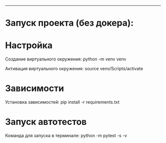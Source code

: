 _____________________________________________________________________________________________

# Запуск проекта (без докера):

# Настройка
Создание виртуального окружения: python -m venv venv

Активация виртуального окружения: source venv/Scripts/activate

# Зависимости
Установка зависимостей: pip install -r requirements.txt

# Запуск автотестов
Команда для запуска в терминале: python -m pytest -s -v
